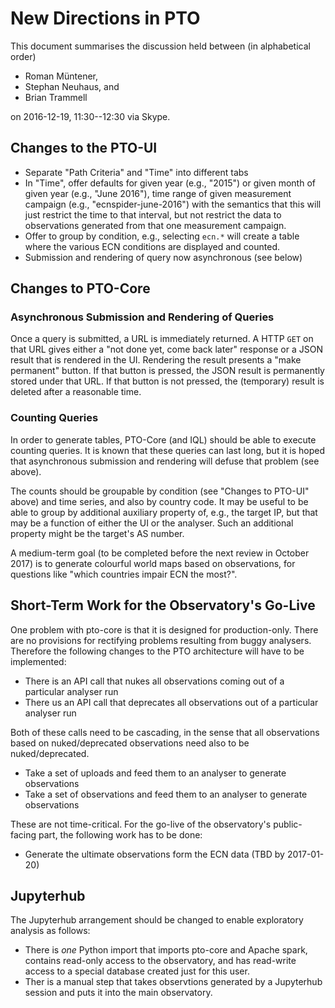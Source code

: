 # New Directions in PTO

This document summarises the discussion held between (in alphabetical order)

* Roman Müntener,
* Stephan Neuhaus, and
* Brian Trammell

on 2016-12-19, 11:30--12:30 via Skype.

## Changes to the PTO-UI

* Separate "Path Criteria" and "Time" into different tabs
* In "Time", offer defaults for given year (e.g., "2015") or given month of given year (e.g., "June 2016"), time range of given measurement campaign (e.g., "ecnspider-june-2016") with the semantics that this will just restrict the time to that interval, but not restrict the data to observations generated from that one measurement campaign.
* Offer to group by condition, e.g., selecting `ecn.*` will create a table where the various ECN conditions are displayed and counted.
* Submission and rendering of query now asynchronous (see below)

## Changes to PTO-Core

### Asynchronous Submission and Rendering of Queries

Once a query is submitted, a URL is immediately returned. A HTTP `GET` on that URL gives either a "not done yet, come back later" response or a JSON result that is rendered in the UI. Rendering the result presents a "make permanent" button. If that button is pressed, the JSON result is permanently stored under that URL. If that button is not pressed, the (temporary) result is deleted after a reasonable time.

### Counting Queries

In order to generate tables, PTO-Core (and IQL) should be able to execute counting queries. It is known that these queries can last long, but it is hoped that asynchronous submission and rendering will defuse that problem (see above).

The counts should be groupable by condition (see "Changes to PTO-UI" above) and time series, and also by country code. It may be useful to be able to group by additional auxiliary property of, e.g., the target IP, but that may be a function of either the UI or the analyser. Such an additional property might be the target's AS number.

A medium-term goal (to be completed before the next review in October 2017) is to generate colourful world maps based on observations, for questions like "which countries impair ECN the most?".

## Short-Term Work for the Observatory's Go-Live

One problem with pto-core is that it is designed for production-only. There are no provisions for rectifying problems resulting from buggy analysers. Therefore the following changes to the PTO architecture will have to be implemented:

* There is an API call that nukes all observations coming out of a particular analyser run
* There us an API call that deprecates all observations out of a particular analyser run

Both of these calls need to be cascading, in the sense that all observations based on nuked/deprecated observations need also to be nuked/deprecated.

* Take a set of uploads and feed them to an analyser to generate observations
* Take a set of observations and feed them to an analyser to generate observations

These are not time-critical. For the go-live of the observatory's public-facing part, the following work has to be done:

* Generate the ultimate observations form the ECN data (TBD by 2017-01-20)

## Jupyterhub

The Jupyterhub arrangement should be changed to enable exploratory analysis as follows:

* There is _one_ Python import that imports pto-core and Apache spark, contains read-only access to the observatory, and has read-write access to a special database created just for this user.
* Ther is a manual step that takes observtions generated by a Jupyterhub session and puts it into the main observatory.